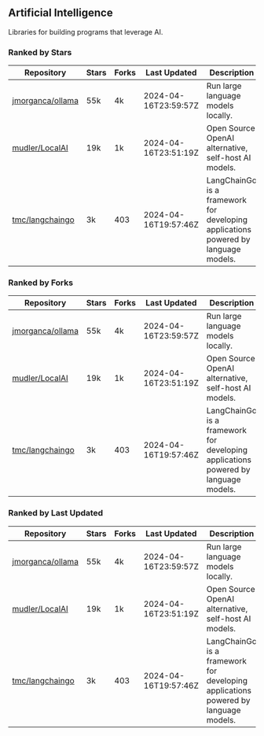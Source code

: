 ## Artificial Intelligence

Libraries for building programs that leverage AI.

### Ranked by Stars

| Repository | Stars | Forks | Last Updated | Description | 
|------------|-------|-------|--------------|-------------|
| [jmorganca/ollama](https://github.com/jmorganca/ollama) | 55k | 4k | 2024-04-16T23:59:57Z |  Run large language models locally. |
| [mudler/LocalAI](https://github.com/mudler/LocalAI) | 19k | 1k | 2024-04-16T23:51:19Z |  Open Source OpenAI alternative, self-host AI models. |
| [tmc/langchaingo](https://github.com/tmc/langchaingo) | 3k | 403 | 2024-04-16T19:57:46Z |  LangChainGo is a framework for developing applications powered by language models. |

### Ranked by Forks

| Repository | Stars | Forks | Last Updated | Description | 
|------------|-------|-------|--------------|-------------|
| [jmorganca/ollama](https://github.com/jmorganca/ollama) | 55k | 4k | 2024-04-16T23:59:57Z |  Run large language models locally. |
| [mudler/LocalAI](https://github.com/mudler/LocalAI) | 19k | 1k | 2024-04-16T23:51:19Z |  Open Source OpenAI alternative, self-host AI models. |
| [tmc/langchaingo](https://github.com/tmc/langchaingo) | 3k | 403 | 2024-04-16T19:57:46Z |  LangChainGo is a framework for developing applications powered by language models. |

### Ranked by Last Updated

| Repository | Stars | Forks | Last Updated | Description | 
|------------|-------|-------|--------------|-------------|
| [jmorganca/ollama](https://github.com/jmorganca/ollama) | 55k | 4k | 2024-04-16T23:59:57Z |  Run large language models locally. |
| [mudler/LocalAI](https://github.com/mudler/LocalAI) | 19k | 1k | 2024-04-16T23:51:19Z |  Open Source OpenAI alternative, self-host AI models. |
| [tmc/langchaingo](https://github.com/tmc/langchaingo) | 3k | 403 | 2024-04-16T19:57:46Z |  LangChainGo is a framework for developing applications powered by language models. |

